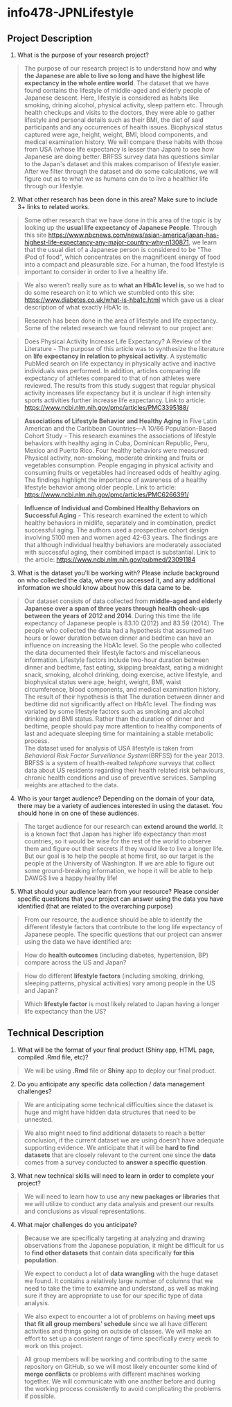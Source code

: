 # info478-JPNLifestyle

## Project Description

1. What is the purpose of your research project?

  > The purpose of our research project is to understand how and **why the Japanese are able to live so long and have the highest life expectancy in the whole entire world**. The dataset that we have found contains the lifestyle of middle-aged and elderly people of Japanese descent. Here, lifestyle is considered as habits like smoking, drining alcohol, physical activity, sleep pattern etc. Through health checkups and visits to the doctors, they were able to gather lifestyle and personal details such as their BMI, the diet of said participants and any occurrences of health issues.  Biophysical status captured were age, height, weight, BMI, blood components, and medical examination history. We will compare these habits with those from USA (whose life expectancy is lesser than Japan) to see how Japanese are doing better. BRFSS survey data has questions similar to the Japan's dataset and this makes comparison of lifestyle easier. After we filter through the dataset and do some calculations, we will figure out as to what we as humans can do to live a healthier life through our lifestyle.

2. What other research has been done in this area? Make sure to include 3+ links to related works.

  > Some other research that we have done in this area of the topic is by looking up the **usual life expectancy of Japanese People**. Through this site https://www.nbcnews.com/news/asian-america/japan-has-highest-life-expectancy-any-major-country-why-n130871, we learn that the usual diet of a Japanese person is considered to be “The iPod of food”, which concentrates on the magnificent energy of food into a compact and pleasurable size. For a human, the food lifestyle is important to consider in order to live a healthy life.

  > We also weren’t really sure as to **what an HbA1c level is**, so we had to do some research on it to which we stumbled onto this site: https://www.diabetes.co.uk/what-is-hba1c.html which gave us a clear description of what exactly HbA1c is.

  > Research has been done in the area of lifestyle and life expectancy. Some of the related research we found relevant to our project are:

  > Does Physical Activity Increase Life Expectancy? A Review of the Literature -  The purpose of this article was to synthesize the literature on **life expectancy in relation to physical activity**. A systematic PubMed search on life expectancy in physically active and inactive individuals was performed. In addition, articles comparing life expectancy of athletes compared to that of non athletes were reviewed. The results from this study suggest that regular physical activity increases life expectancy but it is unclear if high intensity sports activities further increase life expectancy. Link to article: https://www.ncbi.nlm.nih.gov/pmc/articles/PMC3395188/

  > **Associations of Lifestyle Behavior and Healthy Aging** in Five Latin American and the Caribbean Countries—A 10/66 Population-Based Cohort Study - This research examines the associations of  lifestyle behaviors with healthy aging in Cuba, Dominican Republic, Peru, Mexico and Puerto Rico. Four healthy behaviors were measured: Physical activity, non-smoking, moderate drinking and fruits or vegetables consumption. People engaging in physical activity and consuming fruits or vegetables had increased odds of healthy aging. The findings highlight the importance of awareness of a healthy lifestyle behavior among older people. Link to article: https://www.ncbi.nlm.nih.gov/pmc/articles/PMC6266391/

  > **Influence of Individual and Combined Healthy Behaviors on Successful Aging** - This research examined the extent to which healthy behaviors in midlife, separately and in combination, predict successful aging. The authors used a prospective cohort design involving 5100 men and women aged 42-63 years. The findings are that although individual healthy behaviors are moderately associated with successful aging, their combined impact is substantial. Link to the article: https://www.ncbi.nlm.nih.gov/pubmed/23091184

3. What is the dataset you'll be working with?  Please include background on who collected the data, where you accessed it, and any additional information we should know about how this data came to be.

  > Our dataset consists of data collected from **middle-aged and elderly Japanese over a span of three years through health check-ups between the years of 2012 and 2014**. During this time the life expectancy of Japanese people is 83.10 (2012) and 83.59 (2014). The people who collected the data had a hypothesis that assumed two hours or lower duration between dinner and bedtime can have an influence on increasing the HbA1c level. So the people who collected the data documented their lifestyle factors and miscellaneous information. Lifestyle factors include two-hour duration between dinner and bedtime, fast eating, skipping breakfast, eating a midnight snack, smoking, alcohol drinking, doing exercise, active lifestyle, and biophysical status were age, height, weight, BMI, waist circumference, blood components, and medical examination history. The result of their hypothesis is that The duration between dinner and bedtime did not significantly affect on HbA1c level. The finding was variated by some lifestyle factors such as smoking and alcohol drinking and BMI status. Rather than the duration of dinner and bedtime, people should pay more attention to healthy components of last and adequate sleeping time for maintaining a stable metabolic process.    
  The dataset used for analysis of USA lifestyle is taken from *Behavioral Risk Factor Surveillance System*(BRFSS) for the year 2013. BRFSS is a system of health-realted *telephone surveys* that collect data about US residents regarding their health related risk behaviours, chronic health conditions and use of preventive services. Sampling weights are attached to the data. 

4. Who is your target audience?  Depending on the domain of your data, there may be a variety of audiences interested in using the dataset. You should hone in on one of these audiences.

  > The target audience for our research can **extend around the world**. It is a known fact that Japan has higher life expectancy than most countries, so it would be wise for the rest of the world to observe them and figure out their secrets if they would like to live a longer life. But our goal is to help the people at home first, so our target is the people at the University of Washington. If we are able to figure out some ground-breaking information, we hope it will be able to help DAWGS live a happy healthy life!

5. What should your audience learn from your resource? Please consider specific questions that your project can answer using the data you have identified (that are related to the overarching purpose)

  > From our resource, the audience should be able to identify the different lifestyle factors that contribute to the long life expectancy of Japanese people. The specific questions that our project can answer using the data we have identified are:

  > How do **health outcomes** (including diabetes, hypertension, BP) compare across the US and Japan?  
  
  > How do different **lifestyle factors** (including smoking, drinking, sleeping patterns, physical activities) vary among people in the US and Japan?  
  
  > Which **lifestyle factor** is most likely related to Japan having a longer life expectancy than the US?  
  
 ## Technical Description

1. What will be the format of your final product (Shiny app, HTML page, compiled .Rmd file, etc)?

  > We will be using **.Rmd** file or **Shiny** app to deploy our final product.

2. Do you anticipate any specific data collection / data management challenges?

  > We are anticipating some technical difficulties since the dataset is huge and might have hidden data structures that need to be unnested.

  > We also might need to find additional datasets to reach a better conclusion, if the current dataset we are using doesn’t have adequate supporting evidence. We anticipate that it will be **hard to find datasets** that are closely relevant to the current one since the **data** comes from a survey conducted to **answer a specific question**.

3. What new technical skills will need to learn in order to complete your project?

  > We will need to learn how to use any **new packages or libraries** that we will utilize to conduct any data analysis and present our results and conclusions as visual representations.

4. What major challenges do you anticipate?

  > Because we are specifically targeting at analyzing and drawing observations from the Japanese population, it might be difficult for us to **find other datasets** that contain data specifically **for this population**.

  > We expect to conduct a lot of **data wrangling** with the huge dataset we found. It contains a relatively large number of columns that we need to take the time to examine and understand, as well as making sure if they are appropriate to use for our specific type of data analysis.

  > We also expect to encounter a lot of problems on having **meet ups that fit all group members’ schedule** since we all have different activities and things going on outside of classes. We will make an effort to set up a consistent range of time specifically every week to work on this project.

  > All group members will be working and contributing to the same repository on GitHub, so we will most likely encounter some kind of **merge conflicts** or problems with different machines working together. We will communicate with one another before and during the working process consistently to avoid complicating the problems if possible.
